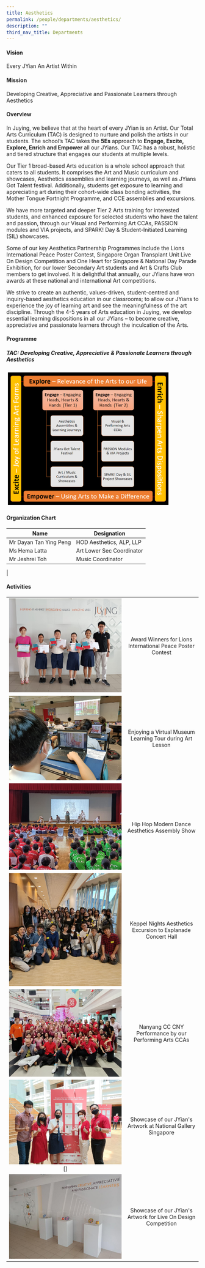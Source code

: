 ```yaml
---
title: Aesthetics
permalink: /people/departments/aesthetics/
description: ""
third_nav_title: Departments
---
```

#### **Vision**
Every JYian An Artist Within

#### **Mission**
Developing Creative, Appreciative and Passionate Learners through Aesthetics

#### **Overview**
<p>In Juying, we believe that at the heart of every JYian is an Artist. Our Total Arts Curriculum (TAC) is designed to nurture and polish the artists in our students. The school’s TAC takes the <b>5Es</b> approach to <strong>Engage, Excite, Explore, Enrich and Empower</strong> all our JYians. Our TAC has a robust, holistic and tiered structure that engages our students at multiple levels.</p>
<p>Our Tier 1 broad-based Arts education is a whole school approach that caters to all students. It comprises the Art and Music curriculum and showcases, Aesthetics assemblies and learning journeys, as well as JYians Got Talent festival. Additionally, students get exposure to learning and appreciating art during their cohort-wide class bonding activities, the Mother Tongue Fortnight Programme, and CCE assemblies and excursions.</p>
<p>We have more targeted and deeper Tier 2 Arts training for interested students, and enhanced exposure for selected students who have the talent and passion, through our Visual and Performing Art CCAs, PASSION modules and VIA projects, and SPARK! Day &amp; Student-Initiated Learning (SIL) showcases.</p>
<p>Some of our key Aesthetics Partnership Programmes include the Lions International Peace Poster Contest, Singapore Organ Transplant Unit Live On Design Competition and One Heart for Singapore &amp; National Day Parade Exhibition, for our lower Secondary Art students and Art &amp; Crafts Club members to get involved. It is delightful that annually, our JYians have won awards at these national and international Art competitions.</p>
<p>We strive to create an authentic, values-driven, student-centred and inquiry-based aesthetics education in our classrooms; to allow our JYians to experience the joy of learning art and see the meaningfulness of the art discipline. Through the 4-5 years of Arts education in Juying, we develop essential learning dispositions in all our JYians – to become creative, appreciative and passionate learners through the inculcation of the Arts.</p>


#### **Programme**
##### **TAC: Developing Creative, Appreciative &amp; Passionate Learners through Aesthetics**
<img src="/images/aesthetics-framework.PNG" style="width:85%">

#### **Organization Chart**

| Name | Designation |
|---|---|
| Mr Dayan Tan Ying Peng | HOD Aesthetics, ALP, LLP |
| Ms Hema Latta | Art Lower Sec Coordinator |
| Mr Jeshrei Toh | Music Coordinator |
|

#### **Activities**

| | |
|:---:|:---:|
| ![Award Winners for Lions International Peace Poster Contest](/images/1%20award%20winners%20for%20lions%20international%20peace%20poster%20contest.jpg) | Award Winners for Lions International Peace Poster Contest |
| ![Enjoying a Virtual Museum Learning Tour during Art Lesson](/images/aesthetics-23-2.jpg)[](/images/aesthetics2.jpg) | Enjoying a Virtual Museum Learning Tour during Art Lesson |
| ![Hip Hop Modern Dance Aesthetics Assembly Show](/images/aesthetics-23-3.jpg) | Hip Hop Modern Dance Aesthetics Assembly Show  |
| ![Keppel Nights Aesthetics Excursion to Esplanade Concert Hall](/images/aesthetics-23-4.jpg)| Keppel Nights Aesthetics Excursion to Esplanade Concert Hall  |
| ![Nanyang CC CNY Performance by our Performing Arts CCAs](/images/aesthetics-23-5.jpg) | Nanyang CC CNY Performance by our Performing Arts CCAs |
| ![Showcase of our JYian's Artwork at National Gallery Singapore](/images/aesthetics-23-6.jpg)[] | Showcase of our JYian's Artwork at National Gallery Singapore  |
| ![](/images/aesthetics7.jpg) | Showcase of our JYian's Artwork for Live On Design Competition |